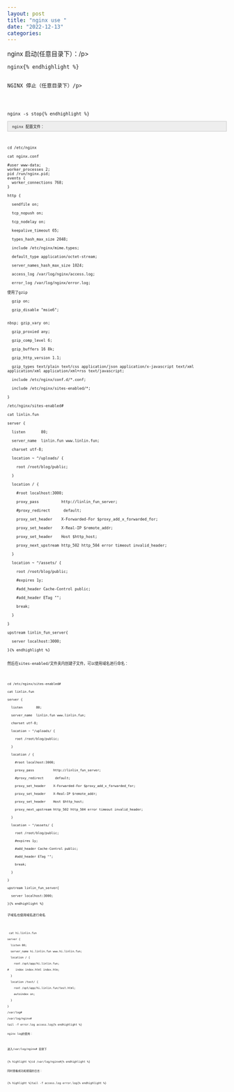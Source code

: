 ```yaml
---
layout: post
title: "nginx use "
date: "2022-12-13"
categories: 
---
```

<p>nginx 启动(任意目录下）：/p&gt;</p>

<pre>
<code>nginx{% endhighlight %}

<p>NGINX 停止（任意目录下）/p&gt;</p>

<pre>
<code>nginx -s stop{% endhighlight %}

<div style="background:#eeeeee; border:1px solid #cccccc; padding:5px 10px"><code>nginx 配置文件：</code></div>

<pre>
<code>cd /etc/nginx

cat nginx.conf

#user www-data;
worker_processes 2;
pid /run/nginx.pid;
events {
&nbsp; worker_connections 768;
}

http {

&nbsp; sendfile on;

&nbsp; tcp_nopush on;

&nbsp; tcp_nodelay on;

&nbsp; keepalive_timeout 65;

&nbsp; types_hash_max_size 2048;

&nbsp; include /etc/nginx/mime.types;

&nbsp; default_type application/octet-stream;

&nbsp; server_names_hash_max_size 1024;

&nbsp; access_log /var/log/nginx/access.log;

&nbsp; error_log /var/log/nginx/error.log;

使用了gzip

&nbsp; gzip on;

&nbsp; gzip_disable &quot;msie6&quot;;


nbsp; gzip_vary on;

&nbsp; gzip_proxied any;

&nbsp; gzip_comp_level 6;

&nbsp; gzip_buffers 16 8k;

&nbsp; gzip_http_version 1.1;

&nbsp; gzip_types text/plain text/css application/json application/x-javascript text/xml application/xml application/xml+rss text/javascript;

&nbsp; include /etc/nginx/conf.d/*.conf;

&nbsp; include /etc/nginx/sites-enabled/*;

}

/etc/nginx/sites-enabled#

cat linlin.fun

server {

&nbsp; listen&nbsp;&nbsp;&nbsp;&nbsp;&nbsp;&nbsp; 80;

&nbsp; server_name&nbsp; linlin.fun www.linlin.fun;

&nbsp; charset utf-8;

&nbsp; location ~ ^/uploads/ {

&nbsp;&nbsp;&nbsp; root /root/blog/public;

&nbsp; }

&nbsp; location / {

&nbsp;&nbsp;&nbsp; #root localhost:3000;

&nbsp;&nbsp;&nbsp; proxy_pass&nbsp;&nbsp;&nbsp;&nbsp;&nbsp;&nbsp;&nbsp;&nbsp;&nbsp; http://linlin_fun_server;

&nbsp;&nbsp;&nbsp; #proxy_redirect&nbsp;&nbsp;&nbsp;&nbsp;&nbsp; default;

&nbsp;&nbsp;&nbsp; proxy_set_header&nbsp;&nbsp;&nbsp; X-Forwarded-For $proxy_add_x_forwarded_for;

&nbsp;&nbsp;&nbsp; proxy_set_header&nbsp;&nbsp;&nbsp; X-Real-IP $remote_addr;

&nbsp;&nbsp;&nbsp; proxy_set_header&nbsp;&nbsp;&nbsp; Host $http_host;

&nbsp;&nbsp;&nbsp; proxy_next_upstream http_502 http_504 error timeout invalid_header;

&nbsp; }

&nbsp; location ~ ^/assets/ {

&nbsp;&nbsp;&nbsp; root /root/blog/public;

&nbsp;&nbsp;&nbsp; #expires 1y;

&nbsp;&nbsp;&nbsp; #add_header Cache-Control public;

&nbsp;&nbsp;&nbsp; #add_header ETag &quot;&quot;;

&nbsp;&nbsp;&nbsp; break;

&nbsp; }

}

upstream linlin_fun_server{

&nbsp; server localhost:3000;

}{% endhighlight %}

<p>然后在sites-enabled/文件夹内创建子文件，可以使用域名进行命名：</p>

<pre>
<code>cd /etc/nginx/sites-enabled#

cat linlin.fun

server {

&nbsp; listen&nbsp;&nbsp;&nbsp;&nbsp;&nbsp;&nbsp; 80;

&nbsp; server_name&nbsp; linlin.fun www.linlin.fun;

&nbsp; charset utf-8;

&nbsp; location ~ ^/uploads/ {

&nbsp;&nbsp;&nbsp; root /root/blog/public;

&nbsp; }

&nbsp; location / {

&nbsp;&nbsp;&nbsp; #root localhost:3000;

&nbsp;&nbsp;&nbsp; proxy_pass&nbsp;&nbsp;&nbsp;&nbsp;&nbsp;&nbsp;&nbsp;&nbsp;&nbsp; http://linlin_fun_server;

&nbsp;&nbsp;&nbsp; #proxy_redirect&nbsp;&nbsp;&nbsp;&nbsp;&nbsp; default;

&nbsp;&nbsp;&nbsp; proxy_set_header&nbsp;&nbsp;&nbsp; X-Forwarded-For $proxy_add_x_forwarded_for;

&nbsp;&nbsp;&nbsp; proxy_set_header&nbsp;&nbsp;&nbsp; X-Real-IP $remote_addr;

&nbsp;&nbsp;&nbsp; proxy_set_header&nbsp;&nbsp;&nbsp; Host $http_host;

&nbsp;&nbsp;&nbsp; proxy_next_upstream http_502 http_504 error timeout invalid_header;

&nbsp; }

&nbsp; location ~ ^/assets/ {

&nbsp;&nbsp;&nbsp; root /root/blog/public;

&nbsp;&nbsp;&nbsp; #expires 1y;

&nbsp;&nbsp;&nbsp; #add_header Cache-Control public;

&nbsp;&nbsp;&nbsp; #add_header ETag &quot;&quot;;

&nbsp;&nbsp;&nbsp; break;

&nbsp; }

}

upstream linlin_fun_server{

&nbsp; server localhost:3000;

}{% endhighlight %}

<p>子域名也使用域名进行命名</p>

<pre>
<code> cat hi.linlin.fun

server {

&nbsp; listen 80;

&nbsp; server_name hi.linlin.fun www.hi.linlin.fun;

&nbsp; location / {

&nbsp;&nbsp;&nbsp; root /opt/app/hi.linlin.fun;

#&nbsp;&nbsp;&nbsp; index index.html index.htm;

&nbsp; }

&nbsp; location /test/ {

&nbsp;&nbsp;&nbsp; root /opt/app/hi.linlin.fun/test.html;

&nbsp;&nbsp;&nbsp; autoindex on;

&nbsp; }

}

/var/log#

/var/log/nginx#

tail -f error.log access.log{% endhighlight %}

<p>nginx log的使用：</p>

<p>进入/var/log/nginx# 目录下</p>

{% highlight %}cd /var/log/nginx#{% endhighlight %}

<p>同时查看成功和报错的日志：</p>

{% highlight %}tail -f access.log error.log{% endhighlight %}
<p>&nbsp;</p>

